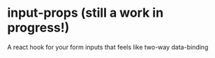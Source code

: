 # input-props (still a work in progress!)
A react hook for your form inputs that feels like two-way data-binding


